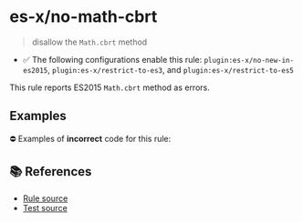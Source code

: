 # es-x/no-math-cbrt
> disallow the `Math.cbrt` method

- ✅ The following configurations enable this rule: `plugin:es-x/no-new-in-es2015`, `plugin:es-x/restrict-to-es3`, and `plugin:es-x/restrict-to-es5`

This rule reports ES2015 `Math.cbrt` method as errors.

## Examples

⛔ Examples of **incorrect** code for this rule:

<eslint-playground type="bad" code="/*eslint es-x/no-math-cbrt: error */
const n = Math.cbrt(value)
" />

## 📚 References

- [Rule source](https://github.com/ota-meshi/eslint-plugin-es-x/blob/v5.0.0/lib/rules/no-math-cbrt.js)
- [Test source](https://github.com/ota-meshi/eslint-plugin-es-x/blob/v5.0.0/tests/lib/rules/no-math-cbrt.js)
